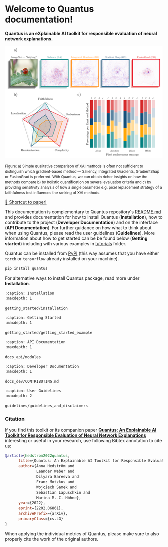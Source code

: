 # Welcome to Quantus documentation!

**Quantus is an eXplainable AI toolkit for responsible evaluation of neural network explanations.**

<p align="center">
  <img width="550" src="https://raw.githubusercontent.com/understandable-machine-intelligence-lab/Quantus/main/viz.png">
</p>
<p><small>
Figure: a) Simple qualitative comparison of XAI methods is often not sufficient to distinguish which
gradient-based method — Saliency, Integrated Gradients, GradientShap or FusionGrad
is preferred. With Quantus, we can obtain richer insights on how the methods compare b) by holistic
quantification on several evaluation criteria and c) by providing sensitivity analysis of how a single parameter
e.g. pixel replacement strategy of a faithfulness test influences the ranking of XAI methods.
</small></p>

[📑 Shortcut to paper!](https://arxiv.org/abs/2202.06861)

This documentation is complementary to Quantus repository's [README.md](https://github.com/understandable-machine-intelligence-lab/Quantus) and provides documentation
for how to install Quantus (**Installation**), how to contribute to the project (**Developer Documentation**) and on the interface (**API Documentation**).
For further guidance on how what to think about when using Quantus, please read the user guidelines (**Guidelines**).
More information about how to get started can be be found below (**Getting started**) including
with various examples in [tutorials](https://github.com/understandable-machine-intelligence-lab/Quantus/tree/main/tutorials) folder.

Quantus can be installed from [PyPI](https://pypi.org/project/quantus/)
(this way assumes that you have either `torch` or `tensorflow` already installed on your machine).

```setup
pip install quantus
```

For alternative ways to install Quantus package, read more under **Installation**.

```{toctree}
:caption: Installation
:maxdepth: 1

getting_started/installation
```

```{toctree}
:caption: Getting Started
:maxdepth: 1

getting_started/getting_started_example
```

```{toctree}
:caption: API Documentation
:maxdepth: 1

docs_api/modules
```

```{toctree}
:caption: Developer Documentation
:maxdepth: 1

docs_dev/CONTRIBUTING.md
```

```{toctree}
:caption: User Guidelines
:maxdepth: 2

guidelines/guidelines_and_disclaimers
```


### Citation

If you find this toolkit or its companion paper
[**Quantus: An Explainable AI Toolkit for Responsible Evaluation of Neural Network Explanations**](https://arxiv.org/abs/2202.06861)
interesting or useful in your research, use following Bibtex annotation to cite us:

```bibtex
@article{hedstrom2022quantus,
      title={Quantus: An Explainable AI Toolkit for Responsible Evaluation of Neural Network Explanations},
      author={Anna Hedström and
              Leander Weber and
              Dilyara Bareeva and
              Franz Motzkus and
              Wojciech Samek and
              Sebastian Lapuschkin and
              Marina M.-C. Höhne},
      year={2022},
      eprint={2202.06861},
      archivePrefix={arXiv},
      primaryClass={cs.LG}
}
```

When applying the individual metrics of Quantus, please make sure to also properly cite the work of the original authors.
